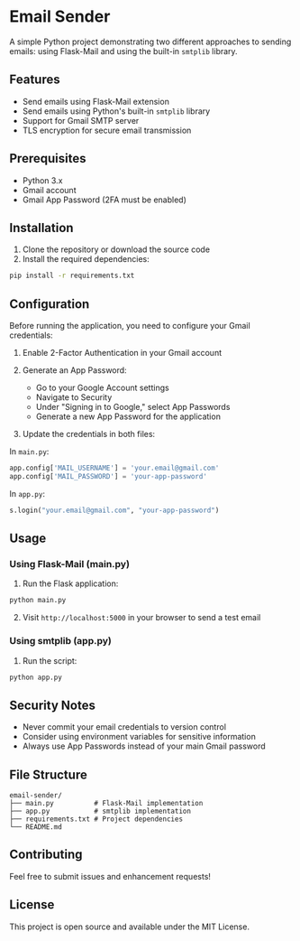 # Email Sender

A simple Python project demonstrating two different approaches to sending emails: using Flask-Mail and using the built-in `smtplib` library.

## Features

- Send emails using Flask-Mail extension
- Send emails using Python's built-in `smtplib` library
- Support for Gmail SMTP server
- TLS encryption for secure email transmission

## Prerequisites

- Python 3.x
- Gmail account
- Gmail App Password (2FA must be enabled)

## Installation

1. Clone the repository or download the source code
2. Install the required dependencies:
```bash
pip install -r requirements.txt
```

## Configuration

Before running the application, you need to configure your Gmail credentials:

1. Enable 2-Factor Authentication in your Gmail account
2. Generate an App Password:
   - Go to your Google Account settings
   - Navigate to Security
   - Under "Signing in to Google," select App Passwords
   - Generate a new App Password for the application

3. Update the credentials in both files:

In `main.py`:
```python
app.config['MAIL_USERNAME'] = 'your.email@gmail.com'
app.config['MAIL_PASSWORD'] = 'your-app-password'
```

In `app.py`:
```python
s.login("your.email@gmail.com", "your-app-password")
```

## Usage

### Using Flask-Mail (main.py)

1. Run the Flask application:
```bash
python main.py
```
2. Visit `http://localhost:5000` in your browser to send a test email

### Using smtplib (app.py)

1. Run the script:
```bash
python app.py
```

## Security Notes

- Never commit your email credentials to version control
- Consider using environment variables for sensitive information
- Always use App Passwords instead of your main Gmail password

## File Structure

```
email-sender/
├── main.py          # Flask-Mail implementation
├── app.py           # smtplib implementation
├── requirements.txt # Project dependencies
└── README.md
```

## Contributing

Feel free to submit issues and enhancement requests!

## License

This project is open source and available under the MIT License.